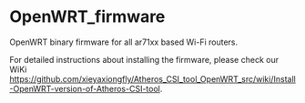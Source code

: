 # OpenWRT_firmware
OpenWRT binary firmware for all ar71xx based Wi-Fi routers.

For detailed instructions about installing the firmware, please check our WiKi https://github.com/xieyaxiongfly/Atheros_CSI_tool_OpenWRT_src/wiki/Install-OpenWRT-version-of-Atheros-CSI-tool.
